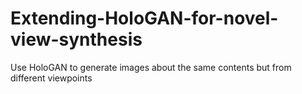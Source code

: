 # Extending-HoloGAN-for-novel-view-synthesis
Use HoloGAN to generate images about the same contents but from different viewpoints
